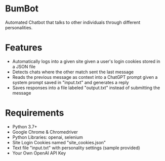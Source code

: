 # BumBot
Automated Chatbot that talks to other individuals through different personalities.

# Features
* Automatically logs into a given site given a user's login cookies stored in a JSON file
* Detects chats where the other match sent the last message
* Reads the previous message as context into a ChatGPT prompt given a system prompt saved in "input.txt" and generates a reply
* Saves responses into a file labeled "output.txt" instead of submitting the message

# Requirements
* Python 3.7+
* Google Chrome & Chromedriver
* Python Libraries: openai, selenium
* Site Login Cookies named "site_cookies.json"
* Text file "input.txt" with personality settings (sample provided)
* Your Own OpenAI API Key
